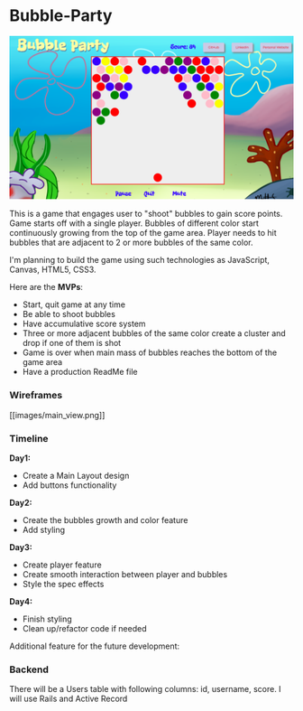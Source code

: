 # Bubble-Party

![](images/game_image.png)

This is a game that engages user to "shoot" bubbles to gain score points. Game starts off with a single player. Bubbles of different color start continuously growing from the top of the game area. Player needs to hit bubbles that are adjacent to 2 or more bubbles of the same color.

I'm planning to build the game using such technologies as JavaScript, Canvas, HTML5, CSS3.

Here are the **MVPs**:
* Start, quit game at any time
* Be able to shoot bubbles
* Have accumulative score system
* Three or more adjacent bubbles of the same color create a cluster and drop if one of them is shot
* Game is over when main mass of bubbles reaches the bottom of the game area
* Have a production ReadMe file

### Wireframes
[[images/main_view.png]]

### Timeline
**Day1:**
* Create a Main Layout design
* Add buttons functionality

**Day2:**
* Create the bubbles growth and color feature
* Add styling

**Day3:** 
* Create player feature
* Create smooth interaction between player and bubbles
* Style the spec effects

**Day4:**
* Finish styling
* Clean up/refactor code if needed

Additional feature for the future development:

### Backend
There will be a Users table with following columns: id, username, score. I will use Rails and Active Record

